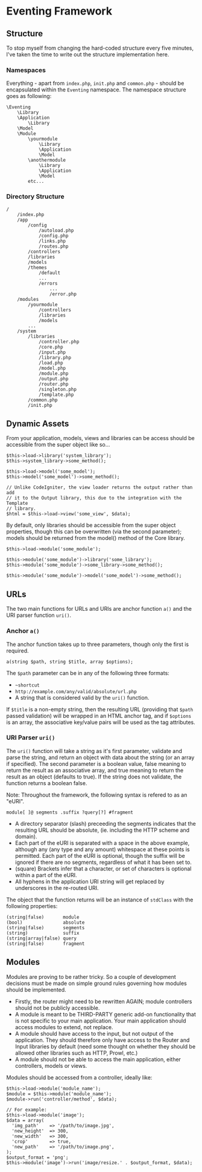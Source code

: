 # Eventing Framework

## Structure

To stop myself from changing the hard-coded structure every five minutes, I've
taken the time to write out the structure implementation here.

### Namespaces

Everything - apart from `index.php`, `init.php` and `common.php` - should be
encapsulated within the `Eventing` namespace. The namespace structure goes as
following:

    \Eventing
        \Library
        \Application
            \Library
        \Model
        \Module
            \yourmodule
                \Library
                \Application
                \Model
            \anothermodule
                \Library
                \Application
                \Model
            etc...

### Directory Structure

    /
        /index.php
        /app
            /config
                /autoload.php
                /config.php
                /links.php
                /routes.php
            /controllers
            /libraries
            /models
            /themes
                /default
                ...
                /errors
                    ...
                    /error.php
        /modules
            /yourmodule
                /controllers
                /libraries
                /models
            ...
        /system
            /libraries
                /controller.php
                /core.php
                /input.php
                /library.php
                /load.php
                /model.php
                /module.php
                /output.php
                /router.php
                /singleton.php
                /template.php
            /common.php
            /init.php

## Dynamic Assets

From your application, models, views and libraries can be access should be
accessible from the super object like so...

    $this->load->library('system_library');
    $this->system_library->some_method();
    
    $this->load->model('some_model');
    $this->model('some_model')->some_method();
    
    // Unlike CodeIgniter, the view loader returns the output rather than add
    // it to the Output library, this due to the integration with the Template
    // library.
    $html = $this->load->view('some_view', $data);

By default, only libraries should be accessible from the super object
properties, though this can be overwritten (via the second parameter); models
should be returned from the model() method of the Core library.

    $this->load->module('some_module');
    
    $this->module('some_module')->library('some_library');
    $this->module('some_module')->some_library->some_method();
    
    $this->module('some_module')->model('some_model')->some_method();

## URLs

The two main functions for URLs and URIs are anchor function `a()` and the URI
parser function `uri()`.

### Anchor `a()`

The anchor function takes up to three parameters, though only the first is
required.

    a(string $path, string $title, array $options);

The `$path` parameter can be in any of the following three formats:

- `~shortcut`
- `http://example.com/any/valid/absolute/url.php`
- A string that is considered valid by the `uri()` function.

If `$title` is a non-empty string, then the resulting URL (providing that
`$path` passed validation) will be wrapped in an HTML anchor tag, and if
`$options` is an array, the associative key/value pairs will be used as the tag
attributes.

### URI Parser `uri()`

The `uri()` function will take a string as it's first parameter, validate and
parse the string, and return an object with data about the string (or an array
if specified). The second parameter is a boolean value, false meaning to return
the result as an associative array, and true meaning to return the result as an
object (defaults to true). If the string does not validate, the function returns
a boolean false.

Note: Throughout the framework, the following syntax is refered to as an "eURI".

    module[ ]@ segments .suffix ?query[?] #fragment

- A directory separator (slash) preceeding the segments indicates that the
  resulting URL should be absolute, (ie. including the HTTP scheme and domain).
- Each part of the eURI is separated with a space in the above example, although
  any (any type and any amount) whitespace at these points is permitted. Each part
  of the eURI is optional, though the suffix will be ignored if there are no
  segments, regardless of what it has been set to.
- (square) Brackets infer that a character, or set of characters is optional within a
  part of the eURI.
- All hyphens in the application URI string will get replaced by underscores in
  the re-routed URI.

The object that the function returns will be an instance of `stdClass` with the
following properties:

    (string|false)       module
    (bool)               absolute
    (string|false)       segments
    (string)             suffix
    (string|array|false) query
    (string|false)       fragment

## Modules

Modules are proving to be rather tricky. So a couple of development decisions
must be made on simple ground rules governing how modules should be implemented.

- Firstly, the router might need to be rewritten AGAIN; module controllers
  should not be publicly accessible.
- A module is meant to be THIRD-PARTY generic add-on functionality that is not
  specific to your main application. Your main application should access modules
  to extend, not replace.
- A module should have access to the input, but not output of the application.
  They should therefore only have access to the Router and Input libraries by
  default (need some thought on whether they should be allowed other libraries
  such as HTTP, Prowl, etc.)
- A module should not be able to access the main application, either
  controllers, models or views.

Modules should be accessed from a controller, ideally like:

    $this->load->module('module_name');
    $module = $this->module('module_name');
    $module->run('controller/method', $data);
    
    // For example:
    $this->load->module('image');
    $data = array(
      'img_path'    => '/path/to/image.jpg',
      'new_height'  => 300,
      'new_width'   => 300,
      'crop'        => true,
      'new_path'    => '/path/to/image.png',
    );
    $output_format = 'png';
    $this->module('image')->run('image/resize.' . $output_format, $data);